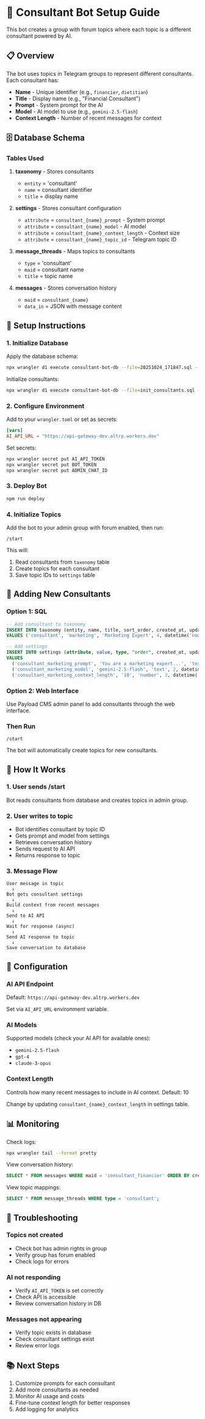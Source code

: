 # 🤖 Consultant Bot Setup Guide

This bot creates a group with forum topics where each topic is a different consultant powered by AI.

## 📋 Overview

The bot uses topics in Telegram groups to represent different consultants. Each consultant has:
- **Name** - Unique identifier (e.g., `financier`, `dietitian`)
- **Title** - Display name (e.g., "Financial Consultant")
- **Prompt** - System prompt for the AI
- **Model** - AI model to use (e.g., `gemini-2.5-flash`)
- **Context Length** - Number of recent messages for context

## 🗄️ Database Schema

### Tables Used

1. **taxonomy** - Stores consultants
   - `entity` = 'consultant'
   - `name` = consultant identifier
   - `title` = display name

2. **settings** - Stores consultant configuration
   - `attribute` = `consultant_{name}_prompt` - System prompt
   - `attribute` = `consultant_{name}_model` - AI model
   - `attribute` = `consultant_{name}_context_length` - Context size
   - `attribute` = `consultant_{name}_topic_id` - Telegram topic ID

3. **message_threads** - Maps topics to consultants
   - `type` = 'consultant'
   - `maid` = consultant name
   - `title` = topic name

4. **messages** - Stores conversation history
   - `maid` = `consultant_{name}`
   - `data_in` = JSON with message content

## 🚀 Setup Instructions

### 1. Initialize Database

Apply the database schema:

```bash
npx wrangler d1 execute consultant-bot-db --file=20251024_171847.sql --remote
```

Initialize consultants:

```bash
npx wrangler d1 execute consultant-bot-db --file=init_consultants.sql --remote
```

### 2. Configure Environment

Add to your `wrangler.toml` or set as secrets:

```toml
[vars]
AI_API_URL = "https://api-gateway-dev.altrp.workers.dev"
```

Set secrets:

```bash
npx wrangler secret put AI_API_TOKEN
npx wrangler secret put BOT_TOKEN
npx wrangler secret put ADMIN_CHAT_ID
```

### 3. Deploy Bot

```bash
npm run deploy
```

### 4. Initialize Topics

Add the bot to your admin group with forum enabled, then run:

```
/start
```

This will:
1. Read consultants from `taxonomy` table
2. Create topics for each consultant
3. Save topic IDs to `settings` table

## 📝 Adding New Consultants

### Option 1: SQL

```sql
-- Add consultant to taxonomy
INSERT INTO taxonomy (entity, name, title, sort_order, created_at, updated_at)
VALUES ('consultant', 'marketing', 'Marketing Expert', 4, datetime('now'), datetime('now'));

-- Add settings
INSERT INTO settings (attribute, value, type, "order", created_at, updated_at)
VALUES 
  ('consultant_marketing_prompt', 'You are a marketing expert...', 'text', 1, datetime('now'), datetime('now')),
  ('consultant_marketing_model', 'gemini-2.5-flash', 'text', 2, datetime('now'), datetime('now')),
  ('consultant_marketing_context_length', '10', 'number', 3, datetime('now'), datetime('now'));
```

### Option 2: Web Interface

Use Payload CMS admin panel to add consultants through the web interface.

### Then Run

```
/start
```

The bot will automatically create topics for new consultants.

## 💬 How It Works

### 1. User sends /start

Bot reads consultants from database and creates topics in admin group.

### 2. User writes to topic

- Bot identifies consultant by topic ID
- Gets prompt and model from settings
- Retrieves conversation history
- Sends request to AI API
- Returns response to topic

### 3. Message Flow

```
User message in topic
  ↓
Bot gets consultant settings
  ↓
Build context from recent messages
  ↓
Send to AI API
  ↓
Wait for response (async)
  ↓
Send AI response to topic
  ↓
Save conversation to database
```

## 🔧 Configuration

### AI API Endpoint

Default: `https://api-gateway-dev.altrp.workers.dev`

Set via `AI_API_URL` environment variable.

### AI Models

Supported models (check your AI API for available ones):
- `gemini-2.5-flash`
- `gpt-4`
- `claude-3-opus`

### Context Length

Controls how many recent messages to include in AI context. Default: 10

Change by updating `consultant_{name}_context_length` in settings table.

## 📊 Monitoring

Check logs:

```bash
npx wrangler tail --format pretty
```

View conversation history:

```sql
SELECT * FROM messages WHERE maid = 'consultant_financier' ORDER BY created_at DESC LIMIT 20;
```

View topic mappings:

```sql
SELECT * FROM message_threads WHERE type = 'consultant';
```

## 🐛 Troubleshooting

### Topics not created

- Check bot has admin rights in group
- Verify group has forum enabled
- Check logs for errors

### AI not responding

- Verify `AI_API_TOKEN` is set correctly
- Check API is accessible
- Review conversation history in DB

### Messages not appearing

- Verify topic exists in database
- Check consultant settings exist
- Review error logs

## 📚 Next Steps

1. Customize prompts for each consultant
2. Add more consultants as needed
3. Monitor AI usage and costs
4. Fine-tune context length for better responses
5. Add logging for analytics




